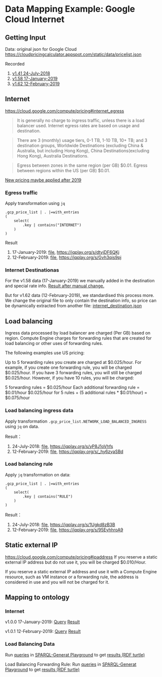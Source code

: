# Data Mapping Example: Google Cloud Internet
## Getting Input
Data: original json for Google Cloud
https://cloudpricingcalculator.appspot.com/static/data/pricelist.json

Recorded
1. [v1.41 24-July-2018](../data/gcloud/v1.41.json)
2. [v1.58 17-January-2019](../data/gcloud/v1.58.json)
3. [v1.62 12-February-2019](../data/gcloud/v1.62.json)

## Internet
https://cloud.google.com/compute/pricing#internet_egress

>It is generally no charge to ingress traffic, unless there is a load balancer used. 
Internet egress rates are based on usage and destination.

>There are 3 (monthly) usage tiers, 0-1 TB, 1-10 TB, 10+ TB;
and 3 destination groups, Worldwide Destinations (excluding China & Australia,
but including Hong Kong), China Destinations(excluding Hong Kong),
Australia Destinations.

>Egress between zones in the same region (per GB)	$0.01.
>Egress between regions within the US (per GB)	$0.01.

[New pricing maybe applied after 2019](https://cloud.google.com/network-tiers/pricing)

### Egress traffic
Apply transformation using `jq`
```
.gcp_price_list | . |=with_entries
( 
    select(
        .key | contains("INTERNET")  
    )
)
```
Result
1. 17-January-2019: [file](../jq/gcloud/v1.58/internet.json), https://jqplay.org/s/dtvjDF6QKj
2. 12-February-2019: [file](../jq/gcloud/v1.62/internet.json), https://jqplay.org/s/Gvh3qis9pj

### Internet Destinationas
For the v1.58 data (17-January-2019) we manually added in the destination and special rate info.
[Result after manual change.](../jq/gcloud/v1.58/internet_destination.json)

But for v1.62 data (12-February-2019), we standardised this process more.
We change the original file to only contain the destination info, so price can be dynamically extracted from another file:
[internet_destination.json](../jq/gcloud/v1.62/internet_destination.json)

## Load balancing
Ingress data processed by load balancer	are charged	(Per GB) based on region.
Compute Engine charges for forwarding rules that are created for load balancing or other uses of forwarding rules.

The following examples use US pricing:

Up to 5 forwarding rules you create are charged at $0.025/hour. For example, if you create one forwarding rule, you will be charged $0.025/hour. If you have 3 forwarding rules, you will still be charged $0.025/hour. However, if you have 10 rules, you will be charged:

5 forwarding rules = $0.025/hour
Each additional forwarding rule = $0.01/hour
$0.025/hour for 5 rules + (5 additional rules * $0.01/hour) = $0.075/hour

### Load balancing ingress data
Apply transformation `.gcp_price_list.NETWORK_LOAD_BALANCED_INGRESS` using `jq` on data.

Result：
1. 24-July-2018: [file](../jq/gcloud/v1.41/load_balancing_data.json), https://jqplay.org/s/yP8J1oVhfs
2. 12-February-2019: [file](../jq/gcloud/v1.62/load_balancing_data.json), https://jqplay.org/s/_hy6zyaSBd

### Load balancing rule
Apply `jq` transformation on data:
```
.gcp_price_list | . |=with_entries
( 
    select(
        .key | contains("RULE")   
    )
)
```
Result：
1. 24-July-2018: [file](../jq/gcloud/v1.41/load_balancing_rule.json), https://jqplay.org/s/1Ugkd8zB3B
2. 12-February-2019: [file](../jq/gcloud/v1.62/load_balancing_rule.json), https://jqplay.org/s/95EyhhroA9

## Static external IP
https://cloud.google.com/compute/pricing#ipaddress
If you reserve a static external IP address but do not use it, you will be charged $0.010/Hour. 

If you reserve a static external IP address and use it with a Compute Engine resource, such as VM instance or a forwarding rule, the address is considered in use and you will not be charged for it.

## Mapping to ontology
### Internet
v1.0.0 17-January-2019:
[Query](../sparql-generate/gcloud/v1.0.0/internet.rqg)
[Result](../sparql-generate/result/gcloud/v1.0.0/internet.ttl)

v1.0.1 12-February-2019:
[Query](../sparql-generate/gcloud/v1.0.1/2019-02-12/internet.rqg)
[Result](../sparql-generate/result/gcloud/v1.0.1/2019-02-12/internet.ttl)

### Load Balancing Data
Run [queries](../sparql-generate/gcloud/load_balancing_data.rqg)
in [SPARQL-Generat Playground](https://ci.mines-stetienne.fr/sparql-generate/playground.html)
to get [results (RDF turtle)](../sparql-generate/result/gcloud/load_balancing_data.ttl)

Load Balancing Forwarding Rule:
Run [queries](../sparql-generate/gcloud/load_balancing_rule.rqg)
in [SPARQL-Generat Playground](https://ci.mines-stetienne.fr/sparql-generate/playground.html)
to get [results (RDF turtle)](../sparql-generate/result/gcloud/load_balancing_rule.ttl)
